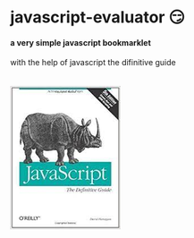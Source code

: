 # javascript-evaluator 😏                                                                                                                                                                                                                                                                                                                                 
#### a very simple javascript bookmarklet 
 
with the help of javascript the difinitive guide<br/><br/><br/>
![difinitive guide](download.jpg)
